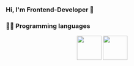### Hi, I'm Frontend-Developer 👋
### :technologist: Programming languages <br>
<p align="center" margin="20px">
<img src="https://www.serendipity.ovh/assets/img/icons/js.png" height="64" width="64" />
 <img src="https://cdn.jsdelivr.net/npm/simple-icons@v8/icons/html5/E34F26" height="64" width="64"/> 
</p>
